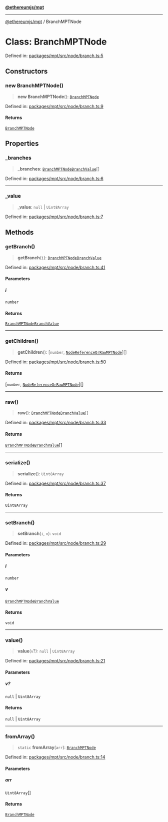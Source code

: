 [**@ethereumjs/mpt**](../README.md)

***

[@ethereumjs/mpt](../README.md) / BranchMPTNode

# Class: BranchMPTNode

Defined in: [packages/mpt/src/node/branch.ts:5](https://github.com/Dargon789/ethereumjs-monorepo/blob/master/packages/mpt/src/node/branch.ts#L5)

## Constructors

### new BranchMPTNode()

> **new BranchMPTNode**(): [`BranchMPTNode`](BranchMPTNode.md)

Defined in: [packages/mpt/src/node/branch.ts:9](https://github.com/Dargon789/ethereumjs-monorepo/blob/master/packages/mpt/src/node/branch.ts#L9)

#### Returns

[`BranchMPTNode`](BranchMPTNode.md)

## Properties

### \_branches

> **\_branches**: [`BranchMPTNodeBranchValue`](../type-aliases/BranchMPTNodeBranchValue.md)[]

Defined in: [packages/mpt/src/node/branch.ts:6](https://github.com/Dargon789/ethereumjs-monorepo/blob/master/packages/mpt/src/node/branch.ts#L6)

***

### \_value

> **\_value**: `null` \| `Uint8Array`

Defined in: [packages/mpt/src/node/branch.ts:7](https://github.com/Dargon789/ethereumjs-monorepo/blob/master/packages/mpt/src/node/branch.ts#L7)

## Methods

### getBranch()

> **getBranch**(`i`): [`BranchMPTNodeBranchValue`](../type-aliases/BranchMPTNodeBranchValue.md)

Defined in: [packages/mpt/src/node/branch.ts:41](https://github.com/Dargon789/ethereumjs-monorepo/blob/master/packages/mpt/src/node/branch.ts#L41)

#### Parameters

##### i

`number`

#### Returns

[`BranchMPTNodeBranchValue`](../type-aliases/BranchMPTNodeBranchValue.md)

***

### getChildren()

> **getChildren**(): \[`number`, [`NodeReferenceOrRawMPTNode`](../type-aliases/NodeReferenceOrRawMPTNode.md)\][]

Defined in: [packages/mpt/src/node/branch.ts:50](https://github.com/Dargon789/ethereumjs-monorepo/blob/master/packages/mpt/src/node/branch.ts#L50)

#### Returns

\[`number`, [`NodeReferenceOrRawMPTNode`](../type-aliases/NodeReferenceOrRawMPTNode.md)\][]

***

### raw()

> **raw**(): [`BranchMPTNodeBranchValue`](../type-aliases/BranchMPTNodeBranchValue.md)[]

Defined in: [packages/mpt/src/node/branch.ts:33](https://github.com/Dargon789/ethereumjs-monorepo/blob/master/packages/mpt/src/node/branch.ts#L33)

#### Returns

[`BranchMPTNodeBranchValue`](../type-aliases/BranchMPTNodeBranchValue.md)[]

***

### serialize()

> **serialize**(): `Uint8Array`

Defined in: [packages/mpt/src/node/branch.ts:37](https://github.com/Dargon789/ethereumjs-monorepo/blob/master/packages/mpt/src/node/branch.ts#L37)

#### Returns

`Uint8Array`

***

### setBranch()

> **setBranch**(`i`, `v`): `void`

Defined in: [packages/mpt/src/node/branch.ts:29](https://github.com/Dargon789/ethereumjs-monorepo/blob/master/packages/mpt/src/node/branch.ts#L29)

#### Parameters

##### i

`number`

##### v

[`BranchMPTNodeBranchValue`](../type-aliases/BranchMPTNodeBranchValue.md)

#### Returns

`void`

***

### value()

> **value**(`v`?): `null` \| `Uint8Array`

Defined in: [packages/mpt/src/node/branch.ts:21](https://github.com/Dargon789/ethereumjs-monorepo/blob/master/packages/mpt/src/node/branch.ts#L21)

#### Parameters

##### v?

`null` | `Uint8Array`

#### Returns

`null` \| `Uint8Array`

***

### fromArray()

> `static` **fromArray**(`arr`): [`BranchMPTNode`](BranchMPTNode.md)

Defined in: [packages/mpt/src/node/branch.ts:14](https://github.com/Dargon789/ethereumjs-monorepo/blob/master/packages/mpt/src/node/branch.ts#L14)

#### Parameters

##### arr

`Uint8Array`[]

#### Returns

[`BranchMPTNode`](BranchMPTNode.md)
